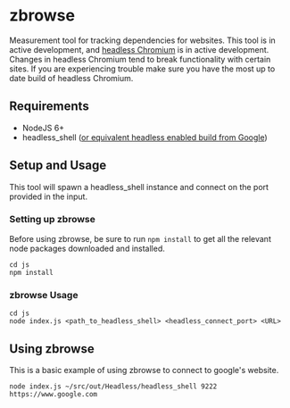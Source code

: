 # zbrowse

Measurement tool for tracking dependencies for websites. 
This tool is in active development, and [headless Chromium](https://chromium.googlesource.com/chromium/src/+/master/headless/ "Headless Chromium") is in active development. 
Changes in headless Chromium tend to break functionality with certain sites.
If you are experiencing trouble make sure you have the most up to date build of headless Chromium.

## Requirements

*  NodeJS 6+
*  headless_shell ([or equivalent headless enabled build from Google](https://chromium.googlesource.com/chromium/src/+/master/headless/README.md "Headless Chromium README"))

## Setup and Usage

This tool will spawn a headless_shell instance and connect on the port provided in the input.


### Setting up zbrowse 

Before using zbrowse, be sure to run `npm install` to get all the relevant node packages downloaded and installed.

```
cd js
npm install
```

### zbrowse Usage

```
cd js
node index.js <path_to_headless_shell> <headless_connect_port> <URL>
```

## Using zbrowse

This is a basic example of using zbrowse to connect to google's website.

```
node index.js ~/src/out/Headless/headless_shell 9222 https://www.google.com
```
